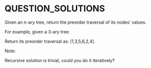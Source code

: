 # QUESTION_SOLUTIONS
Given an n-ary tree, return the preorder traversal of its nodes' values.

For example, given a 3-ary tree:

 



 

Return its preorder traversal as: [1,3,5,6,2,4].

 

Note:

Recursive solution is trivial, could you do it iteratively?
